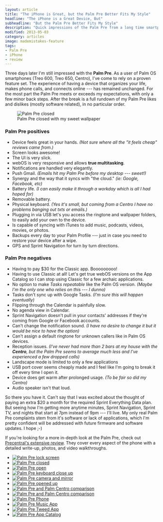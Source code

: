 ```yaml
---
layout: article
title: "The iPhone is Great, but the Palm Pre Better Fits My Style"
headline: "The iPhone is a Great Device, But"
subheadline: "But the Palm Pre Better Fits My Style"
description: "Quick impressions of the Palm Pre from a long time smartphone user."
modified: 2013-05-03
category: articles
image: mademistakes-feature
tags: 
- Palm Pre
- iPhone
- review
---
```


Three days later I'm still impressed with the **Palm Pre**. As a user of Palm OS smartphones (Treo 600, Treo 650, Centro), I've come to rely on a proven feature set. The experience of having a device that organizes your life, makes phone calls, and connects online --- has remained unchanged. For the most part the Palm Pre meets or exceeds my expectations, with only a few minor back steps. After the break is a full rundown of my Palm Pre likes and dislikes (mostly software related), in no particular order.

<figure>
	<img src="{{ site.url }}/images/palm-pre-wallpaper.jpg" alt="Palm Pre closed" />
	<figcaption>Palm Pre closed with my sweet wallpaper</figcaption>
</figure>

### Palm Pre positives

*	Device feels great in your hands. *(Not sure where all the "it feels cheap" reviews came from.)*
*	Screen looks awesome!
*	The UI is very slick.
*	webOS is very responsive and allows **true multitasking**.
*	Notifications are handled very elegantly.
*	Push Gmail. *(Emails hit my Palm Pre before my desktop --- sweet!)*
*	Synergy and the way that it syncs with "the cloud." *(ie: Google, Facebook, etc)*
*	Battery life. *(I can easily make it through a workday which is all I had hoped for)*
*	Removable battery.
*	Physical keyboard. *(Yes it's small, but coming from a Centro I have no problems banging out txts or emails.)*
*	Plugging in via USB let's you access the ringtone and wallpaper folders, to easily add your own to the device.
*	Is capable of syncing with iTunes to add music, podcasts, videos, movies, or photos.
*	Backups every day to your Palm Profile --- just in case you need to restore your device after a wipe.
*	GPS and Sprint Navigation for turn by turn directions.

### Palm Pre negatives

*	Having to pay $30 for the Classic app. Booooooooo!
*	Having to use Classic at all! Let's get true webOS versions on the App Catalog so I can stop using Classic for a few archaic applications.
*	No option to make *Tasks repeatable* like the Palm OS version. *(Maybe I'm the only one who relies on this --- I dunno)*
*	Tasks don't sync up with Google Tasks. *(I'm sure this will happen eventually)*
*	Flipping through the Calendar is painfully slow.
*	No agenda view in Calendar.
*	Sprint Navigation doesn't pull in your contacts' addresses if they're coming from Google or Facebook accounts.
*	Can't change the notification sound. *(I have no desire to change it but it would be nice to have the option)*
*	Can't assign a default ringtone for unknown callers like in Palm OS devices.
*	Reception issues. *(I've never had more than 2 bars at my house with the **Centro**, but the Palm Pre seems to average much less and I've experienced a few dropped calls)*
*	Landscape mode is limited to only a few applications
*	USB port cover seems cheaply made and I feel like I'm going to break it off every time I open it.
*	Device does get warm after prolonged usage. *(To be fair so did my Centro)*
*	Audio speaker isn't that loud.

So there you have it. Can't say that I was excited about the thought of paying an extra $20 a month for the required Sprint Everything Data plan. But seeing how I'm getting more anytime minutes, Sprint Navigation, Sprint TV, and nights that start at 7pm instead of 9pm --- I'll live. My only real Palm Pre complaints stem from it's software or lack of applications, which I'm pretty confident will be addressed with future firmware and software updates. I hope ;-)

If you're looking for a more in-depth look at the Palm Pre, check out [Precentral's extensive review](http://www.precentral.net/palm-pre-review). They cover every aspect of the phone with a detailed write-up, photos, and video walkthroughs.

<ul class="image-grid unstyled">
	<li><a href="{{ site.url }}/images/354.jpg"><img src="{{ site.url }}/images/354t.jpg" alt="Palm Pre lock screen" /></a></li>
	<li><a href="{{ site.url }}/images/355.jpg"><img src="{{ site.url }}/images/355t.jpg" alt="Palm Pre closed" /></a></li>
	<li><a href="{{ site.url }}/images/356.jpg"><img src="{{ site.url }}/images/356t.jpg" alt="Palm Pre open" /></a></li>
	<li><a href="{{ site.url }}/images/357.jpg"><img src="{{ site.url }}/images/357t.jpg" alt="Palm Pre keyboard close up" /></a></li>
	<li><a href="{{ site.url }}/images/358.jpg"><img src="{{ site.url }}/images/358t.jpg" alt="Palm Pre camera and mirror" /></a></li>
	<li><a href="{{ site.url }}/images/359.jpg"><img src="{{ site.url }}/images/359t.jpg" alt="Palm Pre opened up" /></a></li> 
	<li><a href="{{ site.url }}/images/360.jpg"><img src="{{ site.url }}/images/360t.jpg" alt="Palm Pre and Palm Centro comparison" /></a></li>
	<li><a href="{{ site.url }}/images/361.jpg"><img src="{{ site.url }}/images/361t.jpg" alt="Palm Pre and Palm Centro comparison" /></a></li>
	<li><a href="{{ site.url }}/images/362.jpg"><img src="{{ site.url }}/images/362t.jpg" alt="Palm Pre Phone" /></a></li>
	<li><a href="{{ site.url }}/images/363.jpg"><img src="{{ site.url }}/images/363t.jpg" alt="Palm Pre Music App" /></a></li>
	<li><a href="{{ site.url }}/images/364.jpg" target="_blank"><img src="{{ site.url }}/images/364t.jpg" alt="Palm Pre Tweed App" /></a></li>
	<li><a href="{{ site.url }}/images/365.jpg"><img src="{{ site.url }}/images/365t.jpg" alt="Palm Pre App Catalog" /></a></li>
</ul>
